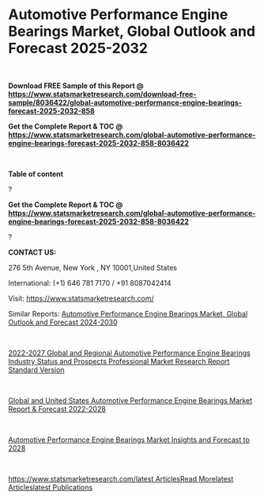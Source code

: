 <h1>Automotive Performance Engine Bearings Market, Global Outlook and Forecast 2025-2032</h1><br/><p><strong>Download FREE Sample of this Report @ <a href="https://www.statsmarketresearch.com/download-free-sample/8036422/global-automotive-performance-engine-bearings-forecast-2025-2032-858">https://www.statsmarketresearch.com/download-free-sample/8036422/global-automotive-performance-engine-bearings-forecast-2025-2032-858</a></strong></p>
 
 
 
 <div><b>Get the Complete Report & TOC @ <a href="https://www.statsmarketresearch.com/global-automotive-performance-engine-bearings-forecast-2025-2032-858-8036422">https://www.statsmarketresearch.com/global-automotive-performance-engine-bearings-forecast-2025-2032-858-8036422</a></b></div>
 
 
 
 <p><br />
 
 <b>Table of content</b></p>
 
 
 
 <p>? </p>
 
 
 
 <div><b>Get the Complete Report & TOC @ <a href="https://www.statsmarketresearch.com/global-automotive-performance-engine-bearings-forecast-2025-2032-858-8036422">https://www.statsmarketresearch.com/global-automotive-performance-engine-bearings-forecast-2025-2032-858-8036422</a></b></div>
 
 
 
 <p>? </p>
 
 
 
 <p><b>CONTACT US:</b><br />
 
 276 5th Avenue, New York , NY 10001,United States<br />
 
 International: (+1) 646 781 7170 / +91 8087042414<br />
 
 Visit: <a href="https://www.statsmarketresearch.com/">https://www.statsmarketresearch.com/</a><br />
 
 Similar Reports: <a href="https://www.statsmarketresearch.com/global-automotive-performance-engine-bearings-forecast-2025-2032-858-8036422">Automotive Performance Engine Bearings Market, Global Outlook and Forecast 2024-2030</a><br />
 
 <br />
 
 <a href="https://www.statsmarketresearch.com/global-automotive-performance-engine-bearings-forecast-2025-2032-858-8036422">2022-2027 Global and Regional Automotive Performance Engine Bearings Industry Status and Prospects Professional Market Research Report Standard Version</a><br />
 
 <br />
 
 <a href="https://www.statsmarketresearch.com/global-automotive-performance-engine-bearings-forecast-2025-2032-858-8036422">Global and United States Automotive Performance Engine Bearings Market Report & Forecast 2022-2028</a><br />
 
 <br />
 
 <a href="https://www.statsmarketresearch.com/global-automotive-performance-engine-bearings-forecast-2025-2032-858-8036422">Automotive Performance Engine Bearings Market Insights and Forecast to 2028</a><br />
 
 <br />
 
 <a href="https://gyeongbokgung.com">https://www.statsmarketresearch.com/</a><a href="https://hallyeomaritime.com">latest Articles</a><a href="https://jingwansa.com">Read More</a><a href="https://nguoiviet.jp/">latest Articles</a><a href="https://www.intelmarketresearch.com/">latest Publications</a></p>